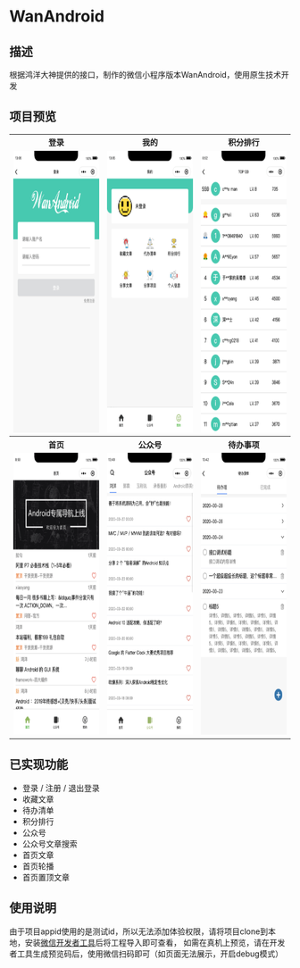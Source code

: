 # WanAndroid

## 描述
根据鸿洋大神提供的接口，制作的微信小程序版本WanAndroid，使用原生技术开发

## 项目预览
<table>
  <tr>
    <th>登录</th>
    <th>我的</th>
    <th>积分排行</th>
  </tr>
  <tr>
    <td>
      <div align="center">
        <img width="232" height="505.3" src="https://github.com/ASCII13/WanAndroid/blob/master/screenshot/login.png">
      </div>  
    </td>   
    <td>
      <div align="center">
        <img width="232" height="505.3" src="https://github.com/ASCII13/WanAndroid/blob/master/screenshot/mine.png">
      </div> 
    </td>
    <td>
      <div align="center">
        <img width="232" height="505.3" src="https://github.com/ASCII13/WanAndroid/blob/master/screenshot/rank.png">
      </div>
    </td>
  </tr> 
  
  <tr>
    <th>首页</th>
    <th>公众号</th>
    <th>待办事项</th>
  </tr>
  <tr>
    <td>
      <div align="center">
        <img width="232" height="505.3" src="https://github.com/ASCII13/WanAndroid/blob/master/screenshot/home.png">
      </div>
    </td>
    <td>
      <div align="center">
        <img width="232" height="505.3" src="https://github.com/ASCII13/WanAndroid/blob/master/screenshot/offcialaccount.png">
      </div>
    </td>
    <td>
      <div align="center">
        <img width="232" height="505.3" src="https://github.com/ASCII13/WanAndroid/blob/master/screenshot/todo.png">
      </div>
    </td>
  </tr>
</table>

## 已实现功能
* 登录 / 注册 / 退出登录
* 收藏文章
* 待办清单
* 积分排行
* 公众号
* 公众号文章搜索
* 首页文章
* 首页轮播
* 首页置顶文章

## 使用说明
由于项目appid使用的是测试id，所以无法添加体验权限，请将项目clone到本地，安装<a href="https://developers.weixin.qq.com/miniprogram/dev/devtools/download.html">微信开发者工具</a>后将工程导入即可查看，
如需在真机上预览，请在开发者工具生成预览码后，使用微信扫码即可（如页面无法展示，开启debug模式）